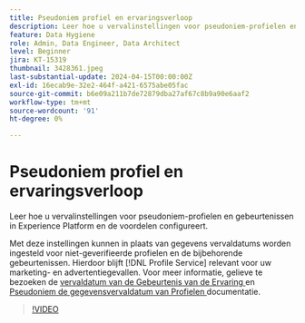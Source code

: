 ```yaml
---
title: Pseudoniem profiel en ervaringsverloop
description: Leer hoe u vervalinstellingen voor pseudoniem-profielen en gebeurtenissen in Experience Platform en de voordelen configureert.
feature: Data Hygiene
role: Admin, Data Engineer, Data Architect
level: Beginner
jira: KT-15319
thumbnail: 3428361.jpeg
last-substantial-update: 2024-04-15T00:00:00Z
exl-id: 16ecab9e-32e2-464f-a421-6575abe05fac
source-git-commit: b6e09a211b7de72879dba27af67c8b9a90e6aaf2
workflow-type: tm+mt
source-wordcount: '91'
ht-degree: 0%

---
```


# Pseudoniem profiel en ervaringsverloop

Leer hoe u vervalinstellingen voor pseudoniem-profielen en gebeurtenissen in Experience Platform en de voordelen configureert.

Met deze instellingen kunnen in plaats van gegevens vervaldatums worden ingesteld voor niet-geverifieerde profielen en de bijbehorende gebeurtenissen. Hierdoor blijft [!DNL Profile Service] relevant voor uw marketing- en advertentiegevallen. Voor meer informatie, gelieve te bezoeken de [ vervaldatum van de Gebeurtenis van de Ervaring ](https://experienceleague.adobe.com/en/docs/experience-platform/profile/event-expirations) en [ Pseudoniem de gegevensvervaldatum van Profielen ](https://experienceleague.adobe.com/en/docs/experience-platform/profile/event-expirations) documentatie.


>[!VIDEO](https://video.tv.adobe.com/v/3428361?learn=on)

